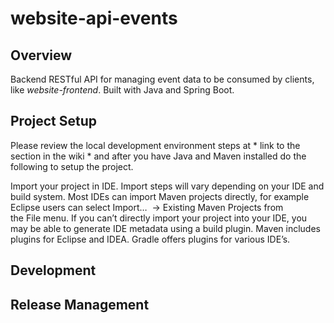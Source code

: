 # website-api-events

## Overview
Backend RESTful API for managing event data to be consumed by clients, like *website-frontend*.  Built with Java and Spring Boot.

## Project Setup
Please review the local development environment steps at * link to the section in the wiki * and after you have Java and Maven installed do the following to setup the project.

Import your project in IDE. 
Import steps will vary depending on your IDE and build system.
Most IDEs can import Maven projects directly, for example Eclipse users can select Import…  → Existing Maven Projects from the File menu.
If you can’t directly import your project into your IDE, you may be able to generate IDE metadata using a build plugin. 
Maven includes plugins for Eclipse and IDEA. Gradle offers plugins for various IDE’s.

## Development

## Release Management